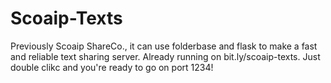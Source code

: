 # Scoaip-Texts
Previously Scoaip ShareCo., it can use folderbase and flask to make a fast and reliable text sharing server. Already running on bit.ly/scoaip-texts. Just double clikc and you're ready to go on port 1234!
